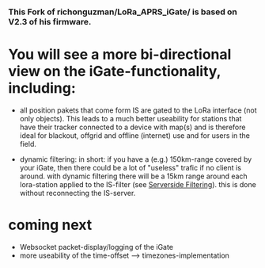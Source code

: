 ### This Fork of richonguzman/LoRa_APRS_iGate/ is based on V2.3 of his firmware.

# You will see a more bi-directional view on the iGate-functionality, including:

* all position pakets that come form IS are gated to the LoRa interface (not only objects). This leads to a much better useability for stations that have their tracker connected to a device with map(s) and is therefore ideal for blackout, offgrid and offline (internet) use and for users in the field.



* dynamic filtering: in short: if you have a (e.g.) 150km-range covered by your iGate, then there could be a lot of "useless" trafic if no client is around. with dynamic filtering there will be a 15km range around each lora-station applied to the IS-filter (see [Serverside Filtering](https://www.aprs-is.net/javAPRSFilter.aspx)). this is done without reconnecting the IS-server.
  

# coming next
  
* Websocket packet-display/logging of the iGate
* more useability of the time-offset --> timezones-implementation


